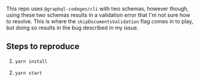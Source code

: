 This repo uses `@graphql-codegen/cli` with two schemas, however though, using these two schemas results in a validation error that I'm not sure how to resolve. This is where the `skipDocumentsValidation` flag comes in to play, but doing so results in the bug described in my issue.

## Steps to reproduce

1. `yarn install`

2. `yarn start`
